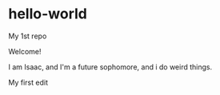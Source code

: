 # hello-world
My 1st repo
<head> Welcome!</head>
<p>I am Isaac, and I'm a future sophomore, and i do weird things.</p>
My first edit
